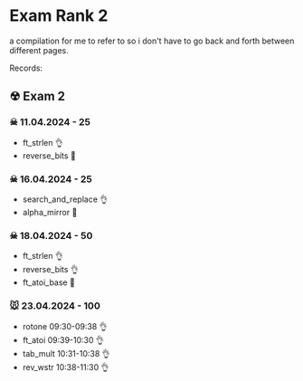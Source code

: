 # Exam Rank 2
a compilation for me to refer to so i don't have to go back and forth between different pages.

Records:
## ☢ Exam 2
### ☠ 11.04.2024 - 25
- ft_strlen 👌
- reverse_bits 🖕

### ☠ 16.04.2024 - 25
- search_and_replace 👌
- alpha_mirror 🖕

### ☠ 18.04.2024 - 50
- ft_strlen 👌
- reverse_bits 👌
- ft_atoi_base 🖕

### 🐭 23.04.2024 - 100
- rotone 09:30-09:38 👌
- ft_atoi 09:39-10:30 👌
- tab_mult 10:31-10:38 👌
- rev_wstr 10:38-11:30 👌